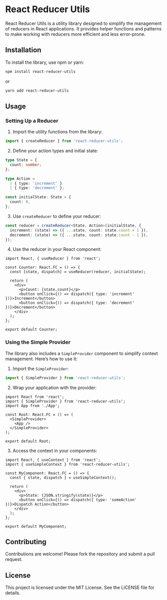 # React Reducer Utils

React Reducer Utils is a utility library designed to simplify the management of reducers in React applications. It provides helper functions and patterns to make working with reducers more efficient and less error-prone.

## Installation

To install the library, use npm or yarn:

```bash
npm install react-reducer-utils
```

or

```bash
yarn add react-reducer-utils
```

## Usage

### Setting Up a Reducer

1. Import the utility functions from the library:

```typescript
import { createReducer } from 'react-reducer-utils';
```

2. Define your action types and initial state:

```typescript
type State = {
  count: number;
};

type Action =
  | { type: 'increment' }
  | { type: 'decrement' };

const initialState: State = {
  count: 0,
};
```

3. Use `createReducer` to define your reducer:

```typescript
const reducer = createReducer<State, Action>(initialState, {
  increment: (state) => ({ ...state, count: state.count + 1 }),
  decrement: (state) => ({ ...state, count: state.count - 1 }),
});
```

4. Use the reducer in your React component:

```tsx
import React, { useReducer } from 'react';

const Counter: React.FC = () => {
  const [state, dispatch] = useReducer(reducer, initialState);

  return (
    <div>
      <p>Count: {state.count}</p>
      <button onClick={() => dispatch({ type: 'increment' })}>Increment</button>
      <button onClick={() => dispatch({ type: 'decrement' })}>Decrement</button>
    </div>
  );
};

export default Counter;
```

### Using the Simple Provider

The library also includes a `SimpleProvider` component to simplify context management. Here’s how to use it:

1. Import the `SimpleProvider`:

```typescript
import { SimpleProvider } from 'react-reducer-utils';
```

2. Wrap your application with the provider:

```tsx
import React from 'react';
import { SimpleProvider } from 'react-reducer-utils';
import App from './App';

const Root: React.FC = () => (
  <SimpleProvider>
    <App />
  </SimpleProvider>
);

export default Root;
```

3. Access the context in your components:

```tsx
import React, { useContext } from 'react';
import { useSimpleContext } from 'react-reducer-utils';

const MyComponent: React.FC = () => {
  const { state, dispatch } = useSimpleContext();

  return (
    <div>
      <p>State: {JSON.stringify(state)}</p>
      <button onClick={() => dispatch({ type: 'someAction' })}>Dispatch Action</button>
    </div>
  );
};

export default MyComponent;
```

## Contributing

Contributions are welcome! Please fork the repository and submit a pull request.

## License

This project is licensed under the MIT License. See the LICENSE file for details.